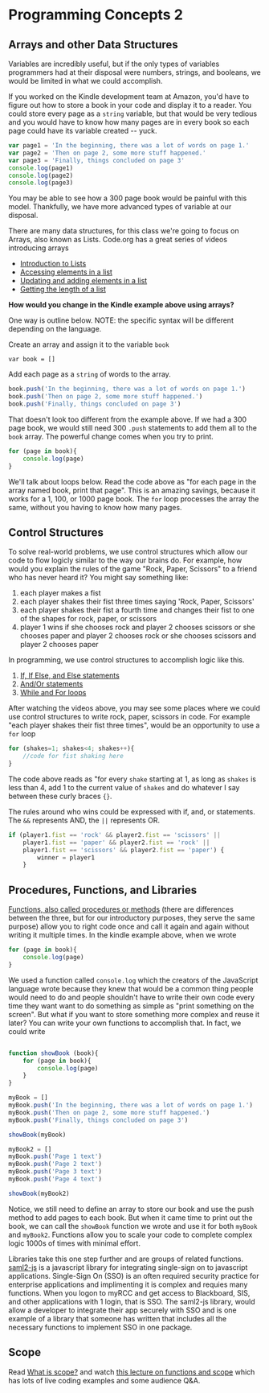 # Programming Concepts 2

## Arrays and other Data Structures

Variables are incredibly useful, but if the only types of variables programmers had at their disposal were numbers, strings, and booleans, we would be limited in what we could accomplish.

If you worked on the Kindle development team at Amazon, you'd have to figure out how to store a book in your code and display it to a reader. You could store every page as a `string` variable, but that would be very tedious and you would have to know how many pages are in every book so each page could have its variable created -- yuck.

```javascript
var page1 = 'In the beginning, there was a lot of words on page 1.'
var page2 = 'Then on page 2, some more stuff happened.'
var page3 = 'Finally, things concluded on page 3'
console.log(page1)
console.log(page2)
console.log(page3)
```

You may be able to see how a 300 page book would be painful with this model. Thankfully, we have more advanced types of variable at our disposal.

There are many data structures, for this class we're going to focus on Arrays, also known as Lists. Code.org has a great series of videos introducing arrays

* [Introduction to Lists][3]
* [Accessing elements in a list][4]
* [Updating and adding elements in a list][5]
* [Getting the length of a list][6]

**How would you change in the Kindle example above using arrays?**

One way is outline below. NOTE: the specific syntax will be different depending on the language.

Create an array and assign it to the variable `book`

`var book = []`

Add each page as a `string` of words to the array.

```javascript
book.push('In the beginning, there was a lot of words on page 1.')
book.push('Then on page 2, some more stuff happened.')
book.push('Finally, things concluded on page 3')
```

That doesn't look too different from the example above. If we had a 300 page book, we would still need 300 `.push` statements to add them all to the `book` array. The powerful change comes when you try to print.

```javascript
for (page in book){
    console.log(page)
}
```

We'll talk about loops below. Read the code above as "for each page in the array named book, print that page". This is an amazing savings, because it works for a 1, 100, or 1000 page book. The `for` loop processes the array the same, without you having to know how many pages.

## Control Structures

To solve real-world problems, we use control structures which allow our code to flow logicly similar to the way our brains do. For example, how would you explain the rules of the game "Rock, Paper, Scissors" to a friend who has never heard it? You might say something like:

1. each player makes a fist
1. each player shakes their fist three times saying 'Rock, Paper, Scissors'
1. each player shakes their fist a fourth time and changes their fist to one of the shapes for rock, paper, or scissors
1. player 1 wins if she chooses rock and player 2 chooses scissors or she chooses paper and player 2 chooses rock or she chooses scissors and player 2 chooses paper

In programming, we use control structures to accomplish logic like this.

1. [If, If Else, and Else statements][7]
1. [And/Or statements][8]
1. [While and For loops][9]

After watching the videos above, you may see some places where we could use control structures to write rock, paper, scissors in code. For example "each player shakes their fist three times", would be an opportunity to use a `for` loop

```javascript
for (shakes=1; shakes<4; shakes++){
    //code for fist shaking here
}
```

The code above reads as "for every `shake` starting at 1, as long as `shakes` is less than 4, add 1 to the current value of `shakes` and do whatever I say between these curly braces `{}`.

The rules around who wins could be expressed with if, and, or statements. The `&&` represents AND, the `||` represents OR.

```javascript
if (player1.fist == 'rock' && player2.fist == 'scissors' ||
    player1.fist == 'paper' && player2.fist == 'rock' ||
    player1.fist == 'scissors' && player2.fist == 'paper') {
        winner = player1
    }
```

## Procedures, Functions, and Libraries

[Functions, also called procedures or methods][12] (there are differences between the three, but for our introductory purposes, they serve the same purpose) allow you to right code once and call it again and again without writing it multiple times. In the kindle example above, when we wrote

```javascript
for (page in book){
    console.log(page)
}
```

We used a function called `console.log` which the creators of the JavaScript language wrote because they knew that would be a common thing people would need to do and people shouldn't have to write their own code every time they want want to do something as simple as "print something on the screen". But what if you want to store something more complex and reuse it later? You can write your own functions to accomplish that. In fact, we could write

```javascript

function showBook (book){
    for (page in book){
        console.log(page)
    }
}

myBook = []
myBook.push('In the beginning, there was a lot of words on page 1.')
myBook.push('Then on page 2, some more stuff happened.')
myBook.push('Finally, things concluded on page 3')

showBook(myBook)

myBook2 = []
myBook.push('Page 1 text')
myBook.push('Page 2 text')
myBook.push('Page 3 text')
myBook.push('Page 4 text')

showBook(myBook2)
```

Notice, we still need to define an array to store our book and use the push method to add pages to each book. But when it came time to print out the book, we can call the `showBook` function we wrote and use it for both `myBook` and `myBook2`. Functions allow you to scale your code to complete complex logic 1000s of times with minimal effort.

Libraries take this one step further and are groups of related functions. [saml2-js][10] is a javascript library for integrating single-sign on to javascript applications. Single-Sign On (SSO) is an often required security practice for enterprise applications and implimenting it is complex and requies many functions. When you logon to myRCC and get access to Blackboard, SIS, and other applications with 1 login, that is SSO. The saml2-js library, would allow a developer to integrate their app securely with SSO and is one example of a library that someone has written that includes all the necessary functions to implement SSO in one package.

## Scope

Read [What is scope?][11] and watch [this lecture on functions and scope][13] which has lots of live coding examples and some audience Q&A.

[//]: # (References)
[1]: https://en.wikiversity.org/wiki/Operators_and_expressions
[2]: programming-concepts-1
[3]: https://youtu.be/n1exiRH00x0
[4]: https://youtu.be/TL0Y_GI4NZg
[5]: https://youtu.be/rWSsVSMGXXY
[6]: https://youtu.be/H__zi1BiXJM
[7]: https://youtu.be/UDi7xgIIW8E
[8]: https://youtu.be/kyFdniI-ZZs
[9]: https://youtu.be/RQ6GJt9f2vg
[10]: https://www.npmjs.com/package/saml2-js
[11]: https://en.wikiversity.org/wiki/Introduction_to_Programming/Scope
[12]: https://youtu.be/yPWQfa4CHbw
[13]: https://frontendmasters.com/courses/javascript-basics/scope/